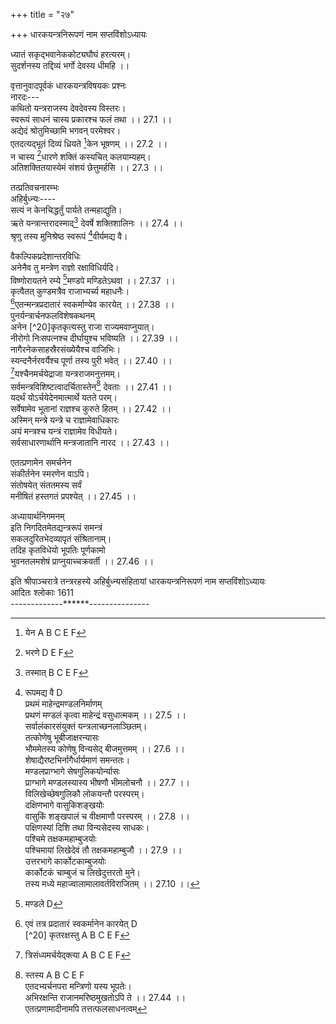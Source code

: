 +++
title = "२७"

+++
धारकयन्त्रनिरूपणं नाम सप्तविंशोऽध्यायः  
  
ध्यातं सकृद्भवानेककोट्यघौघं हरत्यरम्।  
सुदर्शनस्य तद्दिव्यं भर्गो देवस्य धीमहि ।।  
  
वृत्तानुवादपूर्वकं धारकयन्त्रविषयकः प्रश्नः  
नारदः---  
कथितो यन्त्रराजस्य देवदेवस्य विस्तरः।  
स्वरूपं साधनं चास्य प्रकारश्च फलं तथा ।। 27.1 ।।  
अद्येदं श्रोतुमिच्छामि भगवन् परमेश्वर।  
एतदत्यद्भूतं दिव्यं ध्रियते [^1]केन भूषणम् ।। 27.2 ।।  
न चास्य [^2]धारणे शक्तिं कस्यचित् कलयाम्यहम्।  
अतिशक्तितयास्येमं संशयं छेत्तुमर्हसि ।। 27.3 ।।  
  
तत्प्रतिवचनारम्भः  
अहिर्बुध्न्यः----  
सत्यं न केनचिद्धर्तुं पार्यते तन्महाद्युति।  
ऋते यन्त्रान्तरादस्माद्[^3] देवर्षे शक्तिशालिनः ।। 27.4 ।।  
श्रृणु तस्य मुनिश्रेष्ठ स्वरूपं [^4]वीर्यमद्य वै।  

[^1]:  येन A B C E F  

[^2]: भरणे D E F  

[^3]: तस्मात् B C E F  

[^4]: रूपमद्य वै D  
प्रथमं माहेन्द्रमण्डलनिर्माणम्  
प्रथणं मण्डलं कृत्वा माहेन्द्रं [^5]वसुधात्मकम् ।। 27.5 ।।  
सर्वालंकारसंयुक्तं [^6]यन्त्रलाच्छनलाञ्छितम्।  
तत्कोणेषु भूबीजाक्षरन्यासः  
भौममेतस्य कोणेषु विन्यसेद् बीजमुत्तमम् ।। 27.6 ।।  
शेषाद्यैरष्टभिर्नागैर्धार्यमाणं[^7] समन्ततः।  
मण्डलप्राग्भागे सेषगुलिकयोर्न्यासः  
प्राग्भागे मण्डलस्यास्य भीषणौ भीमलोचनौ ।। 27.7 ।।  
विलिखेच्छेषगुलिकौ लोकयन्तौ परस्परम्।  
दक्षिणभागे वासुकिशङ्खयोः  
वासुकिं शङ्खपालं च वीक्षमाणौ परस्परम् ।। 27.8 ।।  
पक्षिणस्यां दिशि तथा विन्यसेदस्य साधकः।  
पश्चिमे तक्षकमहाम्बुजयोः  
पश्चिमायां [^8]लिखेदेवं तौ तक्षकमहाम्बुजौ ।। 27.9 ।।  
उत्तरभागे कार्कोटकाम्बुजयोः  
कार्कोटकं चाम्बुजं च लिखेदुत्तरतो मुने।  
तस्य मध्ये महाज्वालामालावर्तविराजितम् ।। 27.10 ।।  

[^5]:  वा सुधात्मकम् D  

[^6]: वज्रलाञ्छन A B C  

[^7]: वार्यमाणम् D  

[^8]: लिखेन्नाभौ तक्षकं महाम्बुजम् D  
मध्ये वह्निमण्डलकल्पना  
कोणषट्कयुतं वह्निमण्डलं बीजसंयुतम्।  
तन्मध्ये वायुमण्डलविन्यासः  
समालिख्य च तन्मध्ये वायव्यं मण्कडलं लिखेत् ।। 27.11 ।।  
वर्तुलं बिन्दुसंयुक्तं तद्बीजेन समन्वितम्।  
तन्मध्ये दशारचक्रलेखनम्  
तन्मध्ये चक्रमतुलं प्रोज्ज्वलन्नेमिमण्डलम् ।। 27.12 ।।  
अरैर्दशभिराकीर्णं विन्यसेदरिमर्दनम्।  
अरेषु सुदर्शननारसिंहमन्त्रन्यासः  
मन्त्रं सौदर्शनस्यास्य नारसिंहस्य विन्यसेत् ।। 27.13 ।।  
द्वाभ्यां द्वाभ्यां तु वर्णाभ्यामरेषु नवसु क्रमात्।  
दशमे हनशब्दं तु विन्यसेदरकेऽस्य वै ।। 27.14 ।।  
चक्रमध्ये अष्टदलपद्मलेखनम्  
चक्रमध्ये न्यसेत् पद्मं दलैरष्टभिरन्वितम्।  
कर्णिकाघटितं रम्यं केसरैरुपशोभितम् ।। 27.15 ।।  
कर्णिकायां प्रणवन्यासः  
तत्कर्णिकायां विलिखेत् तारं संसारतारकम्।  
तत्रैवाभीष्टर्थसाध्यनाम्नोर्विलेखनम्  
अभीष्टमर्थं साध्यस्य नामधेयमतः परम् ।। 27.16 ।।  
एवंभूतेन धारकयन्त्रेण सकलार्थसिद्धिः  
तदेतत् परमं दिव्यं मङ्गलानां च मङ्गलम्।  
पवित्राणां पवित्रं च [^9]चोरपीडानिवारणम् ।। 27.17 ।।  
सर्वार्थसाधकं घोरं [^10]विश्ववन्द्यमनुत्तमम्।  
यन्त्रेणानेनेन्द्रस्य शत्रुजयप्राप्तिः  
पुरा देवेषु दैतेयैरभिभूतेषु वासवः ।। 27.18 ।।  
[^11]बृहस्पतिं समाहूय प्रोवाचेदं वचस्तदा।  
बाधन्ते नितरामस्मानिमे दैतेयदानवाः ।। 27.19 ।।  
केनोपायेन भगवन् विजेष्यामो महासुरान्।  
बलहानिः कथं वैषां भविता भगवन् वद ।। 27.20 ।।  
एवं मघवता प्रोक्तः प्रोवाचेदं बृहस्पतिः।  
[^12]सौदर्शननृसिंहस्य यन्त्रस्य करणादिह ।। 27.21 ।।  
नश्यन्ति शत्रवः सर्वे सुराणां बलसूदन।  
इत्युक्त्वा स्थापयामास यन्त्रं मघवतः पुरे ।। 27.22 ।।  
मणिविद्रुममुक्ताढ्यं सौवर्णममितप्रभम्।  
ततः प्रभृति दैतेया नष्टश्रीका हतत्विषः ।। 27.23 ।।  
पराजिता विद्रवन्ति दिशो नष्टनिकेतनाः ।  
तदेतदतिवीर्यं तु यन्त्रं सुरसुपूजितम् ।। 27.24 ।।  

[^9]:  चोरव्याधि D  

[^10]: विश्ववश्यम् D  

[^11]: बृहस्पतिमुपाहूय D  

[^12]: सौदर्शनेर्नृसिंहस्य A B C  
अस्यैव यन्त्रस्य पूर्वोक्तमहासुदर्शनयन्त्रधारकत्वम्  
तदेतेनैव यन्त्रेण यन्त्रं सौदर्शनं परम्।  
धार्यते तत् सुरमुने विचित्रं विष्टरात्मना ।। 27.25 ।।  
यन्त्रमेतन्मयाख्यातमेवं माहासुदर्शनम्।  
धृतं यन्त्रेण वीर्यात्तु सुदर्शननृसिंहयोः ।। 27.26 ।।  
राजन्वद्देशस्यैव यथोक्तयन्त्रभरणक्षमत्वम्  
एतस्य तु विशिष्टस्य भरणे सैव भूः क्षमा।  
यस्याः पालयिता राजा धार्मिको दृढविक्रमः ।। 27.27 ।।  
देवद्विजगुरुप्राज्ञपूजकः परमास्तिकः।  
राज्ञो नित्यमेतदभ्यर्चनविधिः  
एतदभ्यर्चयेद्राजा चक्राकारमतन्द्रितः ।। 27.28 ।।  
पुरुषाकारमपि वा तथैवोभयतोमुखम्।  
एतन्मन्त्रप्रदातुर्विशेषतः पूज्यत्वम्  
[^13]एतन्मन्त्रप्रदातारं विशिष्टं पूजयेद् बुधः ।। 27.29 ।।  
एतन्मन्त्रविधिना कर्षणादिप्रतिष्ठान्तकर्मविधिः  
कर्षणादीनि कर्माणि प्रतिष्ठान्तान्यमुष्य तु।  
एतन्मन्त्रोक्तमार्गेण कारयेन्नृपतिः स्वयम् ।। 27.30 ।।  

[^13]: एवं मन्त्रप्रदातैव D  
तन्त्रस्यास्य सात्त्वतादिभिरेकतन्त्रत्वम्  
सात्त्वतादिषु तन्त्रेषु विहितेनैव चाध्वना।  
सुदर्शनस्य मन्त्रस्य नारसिंहस्य वा मुने ।। 27.31 ।।  
कल्पप्रयुक्ता विधयः सर्वे चैतस्य संनिधौ।  
भवन्ति सकलाश्चैतत्प्रभावेण प्रयोजिताः ।। 27.32 ।।  
तस्माद्यथोक्तमार्गेण प्रतिष्ठाप्यैतदर्चयेत्।  
राज्ञामेतदर्चनेन राज्यादिलाभः  
राजा राज्यं [^14]जयं भूतिमायुरारोग्यमाप्नुयात् ।। 33 ।।  
नित्यमर्चयतः फलविशेषः  
नित्यमर्चयतो राज्ञः सप्तद्वीपवती मही।  
[^15]समुद्रवसना चैषा विश्वा वश्या भविष्यति ।। 27.34 ।।  
होमार्थं प्रासादकुण्डयोर्निर्माणम्  
[^16]प्रासादं लक्षणोपेतं विधाय परमासनम्।  
तत्रैव कारयेत् कुण्डं मन्त्रस्यास्य यथाविधि ।। 27.35 ।।  
साधकेन तत्र होमादिनिर्वर्तनम्  
भूपतेर्यानि कर्माणि [^17]साधयंस्तानि साधकः।  
मन्त्रेणानेन जुहुयादस्मिन् कुण्डे समाहितः ।। 27.36 ।।  

[^14]: प्रियं A B C E F  

[^15]: ससमुद्रवना A B C E F  

[^16]: प्रसाद D; प्रसादं ल E F  

[^17]:  साधयंस्तत्र A B C; साधयंस्तस्य E.F  
  
वैकल्पिकप्रदेशान्तरविधिः  
अनेनैव तु मन्त्रेण राज्ञो रक्षाविधिर्यदि।  
विष्णोरायतने रम्ये [^18]मण्डपे मण्डितेऽथवा ।। 27.37 ।।  
कृत्वैतत् कुण्डमत्रैव राजाभ्यर्च्य महाधनैः।  
[^19]एतन्मन्त्रप्रदातारं स्वकर्माण्येव कारयेत् ।। 27.38 ।।  
पुनर्यन्त्रार्चनफलविशेषकथनम्  
अनेन [^20]कृतकृत्यस्तु राजा राज्यमवाप्नुयात्।  
नीरोगो निःसपत्नश्च दीर्घायुश्च भविष्यति ।। 27.39 ।।  
नागैरनेकसाहस्रैरसंख्येयैश्च वाजिभिः।  
स्यन्दनैर्नरवर्यैश्च पूर्णा तस्य पुरी भवेत् ।। 27.40 ।।  
[^21]यश्चैनमर्चयेद्राजा यन्त्रराजमनुत्तमम्।  
सर्वमन्त्रविशिष्टत्वादर्चितास्तेन[^22] देवताः ।। 27.41 ।।  
यदर्थं योऽर्चयेदेनमात्मार्थे यतते परम्।  
सर्वेषामेव भूतानां राज्ञश्च कुरुते हितम् ।। 27.42 ।।  
अस्मिन् मन्त्रे यन्त्रे च राज्ञामेवाधिकारः  
अयं मन्त्रश्च यन्त्रं राज्ञामेव विधीयते।  
सर्वसाधारणार्थानि मन्त्रजातानि नारद ।। 27.43 ।।  

[^18]: मण्डले D  

[^19]: एवं तत्र प्रदातारं स्वकर्मानेन कारयेत् D  
[^20] कृतरक्षस्तु A B C E F  

[^21]:  त्रिसंध्यमर्चयेद्क्त्या A B C E F  

[^22]: स्तस्य A B C E F  
एतदभ्यर्चनपरा मन्त्रिणो यस्य भूपतेः।  
अभिरक्षन्ति राजानमरिष्ठमुखतोऽपि ते ।। 27.44 ।।  
एतत्प्रणामादीनामपि तत्तत्फलसाधनत्वम्  
  
एतत्प्रणामेन समर्चनेन  
संकीर्तनेन स्मरणेन वाऽपि।  
संतोषयेत् संततमस्य सर्वं  
मनीषितं हस्तगतं प्रपश्येत् ।। 27.45 ।।  
  
अध्यायार्थनिगमनम्  
इति निगदितमेतद्यन्त्ररूपं समन्त्रं  
सकलदुरितभेदव्यापृतं संश्रितानाम्।  
तदिह कृतविधेयो भूपतिः पूर्णकामो  
भुवनतलमशेषं प्राप्नुयाच्चक्रवर्ती ।। 27.46 ।।  
  
इति श्रीपाञ्चरात्रे तन्त्ररहस्ये अहिर्बुध्न्यसंहितायां धारकयन्त्रनिरूपणं नाम सप्तविंशोऽध्यायः  
आदितः श्लोकाः 1611  
-------------******---------------